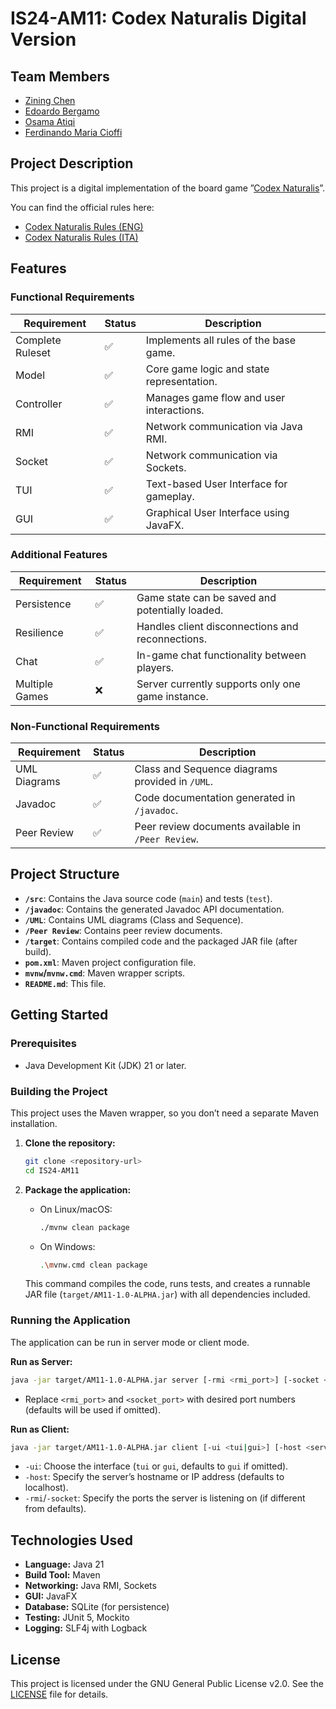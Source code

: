 # IS24-AM11: Codex Naturalis Digital Version

## Team Members

- [Zining Chen](mailto:zining.chen@mail.polimi.it)
- [Edoardo Bergamo](mailto:edoardo.bergamo@mail.polimi.it)
- [Osama Atiqi](mailto:osama.atiqi@mail.polimi.it)
- [Ferdinando Maria Cioffi](mailto:ferdinandomaria.cioffi@mail.polimi.it)

## Project Description

This project is a digital implementation of the board game ”[Codex Naturalis](https://www.craniocreations.it/prodotto/codex-naturalis)”.

You can find the official rules here:

- [Codex Naturalis Rules (ENG)](https://studiobombyx.com/en/rules/codex/)
- [Codex Naturalis Rules (ITA)](https://www.craniocreations.it/storage/media/product_downloads/126/1516/CODEX_ITA_Rules_compressed.pdf)

## Features

### Functional Requirements

| Requirement      | Status | Description                                  |
|------------------|--------|----------------------------------------------|
| Complete Ruleset | ✅      | Implements all rules of the base game.       |
| Model            | ✅      | Core game logic and state representation.    |
| Controller       | ✅      | Manages game flow and user interactions.     |
| RMI              | ✅      | Network communication via Java RMI.          |
| Socket           | ✅      | Network communication via Sockets.           |
| TUI              | ✅      | Text-based User Interface for gameplay.      |
| GUI              | ✅      | Graphical User Interface using JavaFX.       |

### Additional Features

| Requirement    | Status | Description                                      |
|----------------|--------|--------------------------------------------------|
| Persistence    | ✅      | Game state can be saved and potentially loaded.  |
| Resilience     | ✅      | Handles client disconnections and reconnections. |
| Chat           | ✅      | In-game chat functionality between players.      |
| Multiple Games | ❌      | Server currently supports only one game instance.|

### Non-Functional Requirements

| Requirement  | Status | Description                                      |
|--------------|--------|--------------------------------------------------|
| UML Diagrams | ✅      | Class and Sequence diagrams provided in `/UML`.  |
| Javadoc      | ✅      | Code documentation generated in `/javadoc`.      |
| Peer Review  | ✅      | Peer review documents available in `/Peer Review`.|

## Project Structure

- **`/src`**: Contains the Java source code (`main`) and tests (`test`).
- **`/javadoc`**: Contains the generated Javadoc API documentation.
- **`/UML`**: Contains UML diagrams (Class and Sequence).
- **`/Peer Review`**: Contains peer review documents.
- **`/target`**: Contains compiled code and the packaged JAR file (after build).
- **`pom.xml`**: Maven project configuration file.
- **`mvnw`/`mvnw.cmd`**: Maven wrapper scripts.
- **`README.md`**: This file.

## Getting Started

### Prerequisites

- Java Development Kit (JDK) 21 or later.

### Building the Project

This project uses the Maven wrapper, so you don’t need a separate Maven installation.

1. **Clone the repository:**

    ```bash
    git clone <repository-url>
    cd IS24-AM11
    ```

2. **Package the application:**
    - On Linux/macOS:

      ```bash
      ./mvnw clean package
      ```

    - On Windows:

      ```bash
      .\mvnw.cmd clean package
      ```

    This command compiles the code, runs tests, and creates a runnable JAR file (`target/AM11-1.0-ALPHA.jar`) with all dependencies included.

### Running the Application

The application can be run in server mode or client mode.

**Run as Server:**

```bash
java -jar target/AM11-1.0-ALPHA.jar server [-rmi <rmi_port>] [-socket <socket_port>]
```

- Replace `<rmi_port>` and `<socket_port>` with desired port numbers (defaults will be used if omitted).

**Run as Client:**

```bash
java -jar target/AM11-1.0-ALPHA.jar client [-ui <tui|gui>] [-host <server_host>] [-rmi <rmi_port>] [-socket <socket_port>]
```

- `-ui`: Choose the interface (`tui` or `gui`, defaults to `gui` if omitted).
- `-host`: Specify the server’s hostname or IP address (defaults to localhost).
- `-rmi`/`-socket`: Specify the ports the server is listening on (if different from defaults).

## Technologies Used

- **Language:** Java 21
- **Build Tool:** Maven
- **Networking:** Java RMI, Sockets
- **GUI:** JavaFX
- **Database:** SQLite (for persistence)
- **Testing:** JUnit 5, Mockito
- **Logging:** SLF4j with Logback

## License

This project is licensed under the GNU General Public License v2.0. See the [LICENSE](javadoc/legal/LICENSE) file for details.
